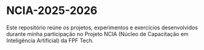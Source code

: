 # NCIA-2025-2026
Este repositório reúne os projetos, experimentos e exercícios desenvolvidos durante minha participação no Projeto NCIA (Núcleo de Capacitação em Inteligência Artificial) da FPF Tech. 

